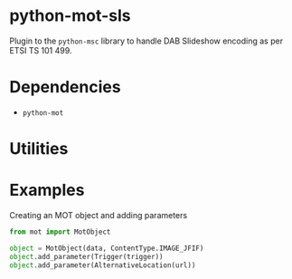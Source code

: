 python-mot-sls
==============

Plugin to the `python-msc` library to handle DAB Slideshow encoding as per ETSI TS 101 499.

# Dependencies

* `python-mot`

# Utilities

# Examples

Creating an MOT object and adding parameters

```python
from mot import MotObject

object = MotObject(data, ContentType.IMAGE_JFIF)
object.add_parameter(Trigger(trigger))
object.add_parameter(AlternativeLocation(url))
```
